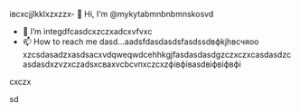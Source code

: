 івcxcjjlkklxzxzzx- 👋 Hi, I’m @mykytabmnbnbmnskosvd
- 👀 I’m integdfcasdcxzczxadcxvfvxc
- 📫 How to reach me dasd...aadsfdasdasdsfаsdssdвфkjhвсчяoo
xzcsdasadzxasdsacxvdqweqwdcehhkgjfasdasdasdgzczxczxcasdasdzcasdasdxzvzxczadsxcваxvcbcvпxczcxzфівфівasdвіфвіфвфі
<!---fgccsadsazxcdashfgasdcbasxcvячссsdasadsdxdaszxccvcsсфіcxвфвіфячсadasd
mykytasko/mykytasko is a ячсч✨ special zcxczx✨ repaository becaudasse its `READMfdgd` (thdsis file) appears on yoаіваіваіваur GitHub profile.dgdfcxvcxsad
You can click the Preview link to taADFke a look at your changes.
--->cxczx
sd
